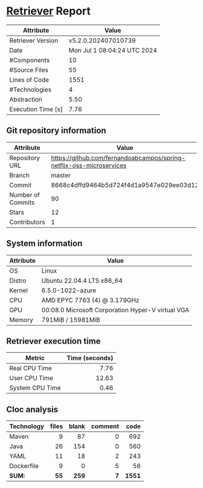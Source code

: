 # [Retriever](https://github.com/PalladioSimulator/Palladio-ReverseEngineering-Retriever) Report
| Attribute          | Value |
| ------------------ | ----- |
| Retriever Version  | v5.2.0.202407010739 |
| Date               | Mon Jul  1 08:04:24 UTC 2024 |
| #Components        | 10 |
| #Source Files      | 55 |
| Lines of Code      | 1551 |
| #Technologies      | 4 |
| Abstraction        | 5.50 |
| Execution Time [s] | 7.76 |

## Git repository information
|      Attribute    | Value |
| ----------------- | ----- |
| Repository URL    | https://github.com/fernandoabcampos/spring-netflix-oss-microservices |
| Branch            | master |
| Commit            | 8668c4dffd9464b5d724f4d1a9547e029ee03d12 |
| Number of Commits | 90 |
| Stars             | 12 |
| Contributors      | 1 |


## System information
| Attribute | Value |
| --------- | ----- |
| OS | Linux  |
| Distro | Ubuntu 22.04.4 LTS x86_64  |
| Kernel | 6.5.0-1022-azure  |
| CPU | AMD EPYC 7763 (4) @ 3.179GHz  |
| GPU | 00:08.0 Microsoft Corporation Hyper-V virtual VGA  |
| Memory | 791MiB / 15981MiB  |

## Retriever execution time
| Metric | Time (seconds) |
| --- | ---: |
| Real CPU Time | 7.76 |
| User CPU Time | 12.63 |
| System CPU Time | 0.46 |
<!--
Explainations:
- __Real CPU Time__: actual time the command has run (can be less than total time spent in user and system mode for multi-threaded processes)
- __User CPU Time__: time the command has spent running in user mode
- __System CPU Time__: time the command has spent running in system or kernel mode
-->

## Cloc analysis

<!-- github.com/AlDanial/cloc v 1.90  T=0.07 s (797.4 files/s, 31788.9 lines/s) -->

|Technology|files|blank|comment|code|
|:-------|-------:|-------:|-------:|-------:|
|Maven|9|87|0|692|
|Java|26|154|0|560|
|YAML|11|18|2|243|
|Dockerfile|9|0|5|56|
|**SUM:**|**55**|**259**|**7**|**1551**|
